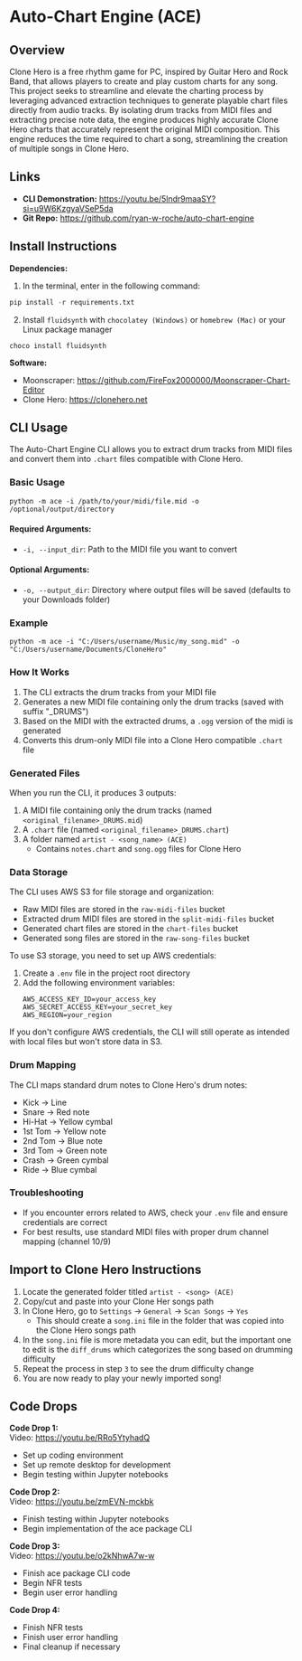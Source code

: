 # Auto-Chart Engine (ACE)

## Overview
Clone Hero is a free rhythm game for PC, inspired by Guitar Hero and Rock Band, that allows players to create and play custom charts for any song. This project seeks to streamline and elevate the charting process by leveraging advanced extraction techniques to generate playable chart files directly from audio tracks. By isolating drum tracks from MIDI files and extracting precise note data, the engine produces highly accurate Clone Hero charts that accurately represent the original MIDI composition. This engine reduces the time required to chart a song, streamlining the creation of multiple songs in Clone Hero.


## Links
- **CLI Demonstration:** https://youtu.be/5lndr9maaSY?si=u9W6KzgyaVSeP5da
- **Git Repo:** https://github.com/ryan-w-roche/auto-chart-engine


## Install Instructions
**Dependencies:**
1. In the terminal, enter in the following command:
```Python
pip install -r requirements.txt
```
2. Install `fluidsynth` with `chocolatey (Windows)` or `homebrew (Mac)` or your Linux package manager
```
choco install fluidsynth
```

**Software:**
- Moonscraper: https://github.com/FireFox2000000/Moonscraper-Chart-Editor
- Clone Hero: https://clonehero.net


## CLI Usage
The Auto-Chart Engine CLI allows you to extract drum tracks from MIDI files and convert them into `.chart` files compatible with Clone Hero.

### Basic Usage
```
python -m ace -i /path/to/your/midi/file.mid -o /optional/output/directory
```

#### Required Arguments:
- `-i, --input_dir`: Path to the MIDI file you want to convert

#### Optional Arguments:
- `-o, --output_dir`: Directory where output files will be saved (defaults to your Downloads folder)

### Example
```
python -m ace -i "C:/Users/username/Music/my_song.mid" -o "C:/Users/username/Documents/CloneHero"
```

### How It Works
1. The CLI extracts the drum tracks from your MIDI file
2. Generates a new MIDI file containing only the drum tracks (saved with suffix "_DRUMS")
3. Based on the MIDI with the extracted drums, a `.ogg` version of the midi is generated
4. Converts this drum-only MIDI file into a Clone Hero compatible `.chart` file

### Generated Files
When you run the CLI, it produces 3 outputs:
1. A MIDI file containing only the drum tracks (named `<original_filename>_DRUMS.mid`)
2. A `.chart` file (named `<original_filename>_DRUMS.chart`)
3. A folder named `artist - <song_name> (ACE)`
      - Contains `notes.chart` and `song.ogg` files for Clone Hero

### Data Storage
The CLI uses AWS S3 for file storage and organization:
- Raw MIDI files are stored in the `raw-midi-files` bucket
- Extracted drum MIDI files are stored in the `split-midi-files` bucket
- Generated chart files are stored in the `chart-files` bucket
- Generated song files are stored in the `raw-song-files` bucket

To use S3 storage, you need to set up AWS credentials:
1. Create a `.env` file in the project root directory
2. Add the following environment variables:
   ```
   AWS_ACCESS_KEY_ID=your_access_key
   AWS_SECRET_ACCESS_KEY=your_secret_key
   AWS_REGION=your_region
   ```

If you don't configure AWS credentials, the CLI will still operate as intended with local files but won't store data in S3.

### Drum Mapping
The CLI maps standard drum notes to Clone Hero's drum notes:
- Kick → Line 
- Snare → Red note 
- Hi-Hat → Yellow cymbal
- 1st Tom → Yellow note
- 2nd Tom → Blue note
- 3rd Tom → Green note
- Crash → Green cymbal
- Ride → Blue cymbal

### Troubleshooting
- If you encounter errors related to AWS, check your `.env` file and ensure credentials are correct
- For best results, use standard MIDI files with proper drum channel mapping (channel 10/9)

## Import to Clone Hero Instructions
1. Locate the generated folder titled `artist - <song> (ACE)`
2. Copy/cut and paste into your Clone Her songs path
3. In Clone Hero, go to `Settings` → `General` → `Scan Songs` → `Yes`
      - This should create a `song.ini` file in the folder that was copied into the Clone Hero songs path
4. In the `song.ini` file is more metadata you can edit, but the important one to edit is the `diff_drums` which categorizes the song based on drumming difficulty
5. Repeat the process in step `3` to see the drum difficulty change
6. You are now ready to play your newly imported song!


## Code Drops
**Code Drop 1:**</br>
Video: https://youtu.be/RRo5YtyhadQ
- Set up coding environment
- Set up remote desktop for development
- Begin testing within Jupyter notebooks

**Code Drop 2:**</br>
Video: https://youtu.be/zmEVN-mckbk
- Finish testing within Jupyter notebooks
- Begin implementation of the ace package CLI

**Code Drop 3:**</br>
Video: https://youtu.be/o2kNhwA7w-w
- Finish ace package CLI code
- Begin NFR tests
- Begin user error handling

**Code Drop 4:**</br>
- Finish NFR tests
- Finish user error handling
- Final cleanup if necessary